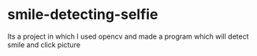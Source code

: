 # smile-detecting-selfie
Its a project in which I used opencv and made a program which will detect smile and click picture 
